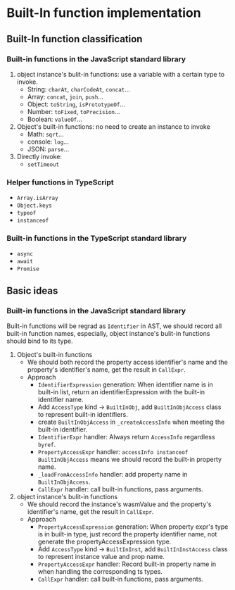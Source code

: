 # Built-In function implementation
## Built-In function classification
### Built-in functions in the JavaScript standard library
1. object instance's bulit-in functions: use a variable with a certain type to invoke.
    - String:  `charAt`, `charCodeAt`, `concat`...
    - Array: `concat`, `join`, `push`...
    - Object: `toString`, `isPrototypeOf`...
    - Number: `toFixed`, `toPrecision`...
    - Boolean: `valueOf`...
2. Object's built-in functions: no need to create an instance to invoke
    - Math: `sqrt`...
    - console: `log`...
    - JSON: `parse`...
3. Directly invoke:
    - `setTimeout`

### Helper functions in TypeScript
- `Array.isArray`
- `Object.keys`
- `typeof`
- `instanceof`

### Built-in functions in the TypeScript standard library
- `async`
- `await`
- `Promise`

## Basic ideas
### Built-in functions in the JavaScript standard library
Built-in functions will be regrad as `Identifier` in AST, we should record all built-in function names, especially, object instance's bulit-in functions should bind to its type.
1. Object's built-in functions
    - We should both record the property access identifier's name and the property's identifier's name, get the result in `CallExpr`.
    - Approach
        - `IdentifierExpression` generation:
        When identifier name is in built-in list, return an identifierExpression with the built-in identifier name.
        - Add `AccessType` kind -> `BuiltInObj`, add `BuiltInObjAccess` class to represent built-in identifiers.
        - create `BuiltInObjAccess` in `_createAccessInfo` when meeting the built-in identifier.
        - `IdentifierExpr` handler:
        Always return `AccessInfo` regardless `byref`.
        - `PropertyAccessExpr` handler:
        `accessInfo instanceof BuiltInObjAccess` means we should record the built-in property name.
        - `_loadFromAccessInfo` handler:
        add property name in `BuiltInObjAccess`.
        - `CallExpr` handler:
        call built-in functions, pass arguments.
2. object instance's bulit-in functions
    - We should record the instance's wasmValue and the property's identifier's name, get the result in `CallExpr`.
    - Approach
        - `PropertyAccessExpression` generation:
        When property expr's type is in built-in type, just record the property identifier name, not generate the propertyAccessExpression type.
        - Add `AccessType` kind -> `BuiltInInst`, add `BuiltInInstAccess` class to represent instance value and prop name.
        - `PropertyAccessExpr` handler:
        Record built-in property name in when handling the corresponding ts types.
        - `CallExpr` handler:
        call built-in functions, pass arguments.
